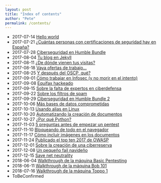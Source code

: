 ```yaml
---
layout: post
title: "Index of contents"
author: "Pete"
permalink: /contents/
---
```


* 2017-07-14 [Hello world](https://livefromsec.github.io/2017-07-14/hello-world)
* 2017-07-21 [¿Cuántas personas con certificaciones de seguridad hay en España?](https://livefromsec.github.io/2017-07-21/cuantas-personas-con)
* 2017-07-28 [Ciberseguridad en Humble Bundle](https://livefromsec.github.io/2017-07-28/ciberseguridad-en-humble-bundle)
* 2017-08-04 [Tu blog en Jekyll](https://livefromsec.github.io/2017-08-04/tu-blog-en-jekyll)
* 2017-08-11 [¿De dónde vienen tus visitas?](https://livefromsec.github.io/2017-08-11/de-donde-vienen-tus-visitas)
* 2017-08-18 [Vaya ofertas de trabajo...](https://livefromsec.github.io/2017-08-18/vaya-ofertas-de-trabajo)
* 2017-08-25 [Y después del OSCP, qué?](https://livefromsec.github.io/2017-08-25/y-despues-del-oscp-que)
* 2017-09-01 [Cómo trabajar en Infosec (y no morir en el intento)](https://livefromsec.github.io/2017-09-01/como-trabajar-en-infosec)
* 2017-09-08 [Equifax hackeado](https://livefromsec.github.io/2017-09-08/equifax-hackeado)
* 2017-09-15 [Sobre la falta de expertos en ciberdefensa](https://livefromsec.github.io/2017-09-16/sobre-la-falta-de-expertos-en-ciberdefensa)
* 2017-09-22 [Sobre los filtros de spam](https://livefromsec.github.io/2017-09-22/sobre-los-filtros-de-spam)
* 2017-09-29 [Ciberseguridad en Humble Bundle 2](https://livefromsec.github.io/2017-09-29/ciberseguridad-en-humble-bundle-2)
* 2017-10-06 [Más bases de datos comprometidas](https://livefromsec.github.io/2017-10-06/mas-bases-de-datos-comprometidas)
* 2017-10-13 [Usando alias en Linux](https://livefromsec.github.io/2017-10-13/usando-alias-en-linux)
* 2017-10-20 [Automatizando la creación de documentos](https://livefromsec.github.io/2017-10-20/automatizando-la-creacion-de-documentos)
* 2017-10-27 [¿Por qué Python?](https://livefromsec.github.io/2017-10-27/por-que-python)
* 2017-11-03 [5 preguntas antes de empezar un pentest](https://livefromsec.github.io/2017-11-03/5-preguntas-antes-de-empezar-un-pentest)
* 2017-11-10 [Bloqueando de todo en el navegador](https://livefromsec.github.io/2017-11-10/bloqueando-de-todo-en-el-navegador)
* 2017-11-17 [Cómo incluir imágenes en los documentos](https://livefromsec.github.io/2017-11-17/como-incluir-imagenes-en-los-documentos)
* 2017-11-24 [Publicado el top ten 2017 de OWASP](https://livefromsec.github.io/2017-11-24/publicado-top-ten-owasp-2017)
* 2017-12-01 [Sobre la creación de una ciberreserva](https://livefromsec.github.io/2017-12-01/opini%C3%B3n-ciberreserva)
* 2017-12-08 [Un pequeño fail navideño](https://livefromsec.github.io/2017-12-08/un-pequeño-fail-navideño)
* 2017-12-15 [Save net neutrality](https://livefromsec.github.io/2017-12-15/save-net-neutrality)
* 2018-06-04 [Walkthrough de la máquina Basic Pentesting](https://livefromsec.github.io/2018-06-04/vulnhub_walkthrough_basic_pentesting)
* 2018-06-11 [Walkthrough de la máquina Bob 101](https://livefromsec.github.io/2018-06-11/vulnhub_walkthrough_bob_101)
* 2018-07-16 [Walkthrough de la máquina Toppo 1](https://livefromsec.github.io/2018-07-16/vulnhub_walkthrough_toppo_1)
* ToBeConfirmed

